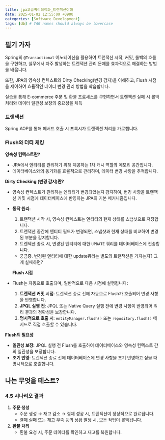 ```yaml
---
title: jpa고급쿼리최적화_트랜잭션이해
date: 2025-01-02 12:55:00 +0900
categories: [Software Development]
tags: [db] # TAG names should always be lowercase
---
```


## 필기 가자
Spring의 `@Transactional` 어노테이션을 활용하여 트랜잭션 시작, 커밋, 롤백의 흐름을 구현하고, 실무에서 자주 발생하는 트랜잭션 관리 문제를 효과적으로 해결하는 방법을 배웁니다.

또한, JPA의 영속성 컨텍스트와 Dirty Checking(변경 감지)을 이해하고, Flush 시점을 제어하여 효율적인 데이터 변경 관리 방법을 학습합니다.

실습을 통해 E-commerce 주문 및 환불 프로세스를 구현하면서 트랜잭션 실패 시 롤백 처리와 데이터 일관성 보장의 중요성을 체득

### 트랜잭션
Spring AOP를 통해 메서드 호출 시 프록시가 트랜잭션 처리를 가로챕니다.


### Flush와 더티 체킹
**영속성 컨텍스트란?**

- JPA에서 엔티티를 관리하기 위해 제공하는 1차 캐시 역할의 메모리 공간입니다.
- 데이터베이스와의 동기화를 효율적으로 관리하며, 데이터 변경 사항을 추적합니다.

**Dirty Checking (변경 감지)란?**

- 영속성 컨텍스트가 관리하는 엔티티가 변경되었는지 감지하여, 변경 사항을 트랜잭션 커밋 시점에 데이터베이스에 반영하는 JPA의 기본 메커니즘입니다.

- **동작 원리**:
    1. 트랜잭션 시작 시, 영속성 컨텍스트는 엔티티의 현재 상태를 스냅샷으로 저장합니다.
    2. 트랜잭션 중간에 엔티티 필드가 변경되면, 스냅샷과 현재 상태를 비교하여 변경된 부분을 감지합니다.
    3. 트랜잭션 종료 시, 변경된 엔티티에 대한 `UPDATE` 쿼리를 데이터베이스에 전송합니다.
    - 궁금증. 변경된 엔티티에 대한 update쿼리는 별도의 트랜잭션은 가지는지? 그게 실패하면?


  **Flush 시점**

- Flush는 자동으로 호출되며, 일반적으로 다음 시점에 실행됩니다:
    1. **트랜잭션 커밋 시점**: 트랜잭션 종료 전에 자동으로 Flush가 호출되어 변경 사항을 반영합니다.
    2. **JPQL 실행 전**: JPQL 또는 Native Query 실행 전에 변경 사항이 반영되어 쿼리 결과의 정확성을 보장합니다.
    3. **명시적으로 호출 시**: `entityManager.flush()` 또는 `repository.flush()` 메서드로 직접 호출할 수 있습니다.

**Flush의 필요성**

- **일관성 보장**: JPQL 실행 전 Flush를 호출하여 데이터베이스와 영속성 컨텍스트 간의 일관성을 보장합니다.
- **조기 반영**: 트랜잭션 종료 전에 데이터베이스에 변경 사항을 조기 반영하고 싶을 때 명시적으로 호출합니다.

## 나는 무엇을 테스트?
### **4.5 시나리오 결과**

1. **주문 생성**
    - 주문 생성 → 재고 감소 → 결제 성공 시, 트랜잭션이 정상적으로 완료됩니다.
    - 결제 실패 또는 재고 부족 등의 상황 발생 시, 모든 작업이 롤백됩니다.
2. **환불 처리**
    - 환불 요청 시, 주문 데이터를 확인하고 재고를 복원합니다.
